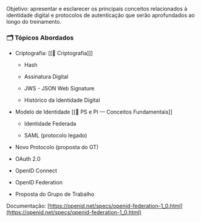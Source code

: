 
Objetivo: apresentar e esclarecer os principais conceitos relacionados à identidade digital e protocolos de autenticação que serão aprofundados ao longo do treinamento.

### 🗂️ **Tópicos Abordados**

- Criptografia: [[🔐 Criptografia]]]
    
	- Hash
    
	- Assinatura Digital
	
	- JWS - JSON Web Signature
    
	- Histórico da Identidade Digital
    
- Modelo de Identidade [[🧾 PS e PI — Conceitos Fundamentais]]
     
	-  Identidade Federada
	
    - SAML (protocolo legado)

- Novo Protocolo (proposta do GT)
    

    
- OAuth 2.0
    
- OpenID Connect
    
- OpenID Federation

- Proposta do Grupo de Trabalho


Documentação:
[https://openid.net/specs/openid-federation-1_0.html](https://openid.net/specs/openid-federation-1_0.html)